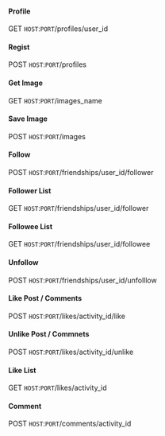 #### Profile

GET `HOST`:`PORT`/profiles/user_id

#### Regist

POST `HOST`:`PORT`/profiles

#### Get Image

GET `HOST`:`PORT`/images_name

#### Save Image

POST `HOST`:`PORT`/images

#### Follow

POST `HOST`:`PORT`/friendships/user_id/follower

#### Follower List

GET `HOST`:`PORT`/friendships/user_id/follower

#### Followee List

GET `HOST`:`PORT`/friendships/user_id/followee

#### Unfollow

POST `HOST`:`PORT`/friendships/user_id/unfolllow

#### Like Post / Comments

POST `HOST`:`PORT`/likes/activity_id/like

#### Unlike Post / Commnets

POST `HOST`:`PORT`/likes/activity_id/unlike

#### Like List

GET `HOST`:`PORT`/likes/activity_id

#### Comment

POST `HOST`:`PORT`/comments/activity_id